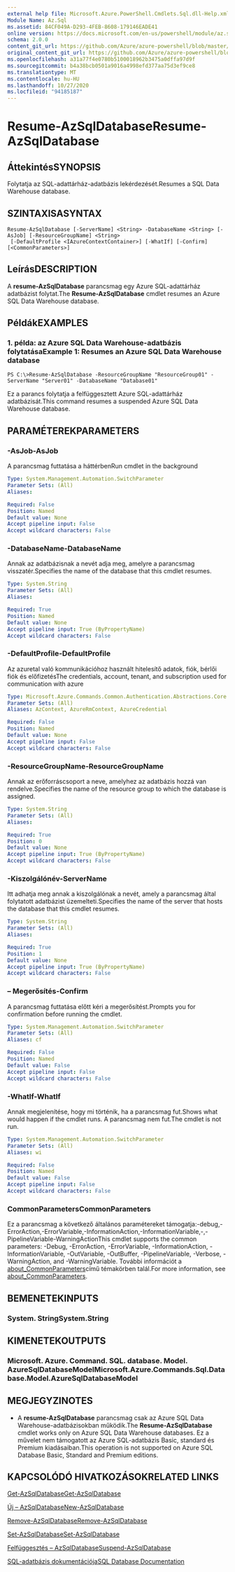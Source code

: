 ```yaml
---
external help file: Microsoft.Azure.PowerShell.Cmdlets.Sql.dll-Help.xml
Module Name: Az.Sql
ms.assetid: 84CF049A-D293-4FEB-8608-179146EADE41
online version: https://docs.microsoft.com/en-us/powershell/module/az.sql/resume-azsqldatabase
schema: 2.0.0
content_git_url: https://github.com/Azure/azure-powershell/blob/master/src/Sql/Sql/help/Resume-AzSqlDatabase.md
original_content_git_url: https://github.com/Azure/azure-powershell/blob/master/src/Sql/Sql/help/Resume-AzSqlDatabase.md
ms.openlocfilehash: a31a77f4e0780b5100018962b3475a0dffa97d9f
ms.sourcegitcommit: b4a38bcb0501a9016a4998efd377aa75d3ef9ce8
ms.translationtype: MT
ms.contentlocale: hu-HU
ms.lasthandoff: 10/27/2020
ms.locfileid: "94185187"
---
```

# <span data-ttu-id="e1069-101">Resume-AzSqlDatabase</span><span class="sxs-lookup"><span data-stu-id="e1069-101">Resume-AzSqlDatabase</span></span>

## <span data-ttu-id="e1069-102">Áttekintés</span><span class="sxs-lookup"><span data-stu-id="e1069-102">SYNOPSIS</span></span>
<span data-ttu-id="e1069-103">Folytatja az SQL-adattárház-adatbázis lekérdezését.</span><span class="sxs-lookup"><span data-stu-id="e1069-103">Resumes a SQL Data Warehouse database.</span></span>

## <span data-ttu-id="e1069-104">SZINTAXISA</span><span class="sxs-lookup"><span data-stu-id="e1069-104">SYNTAX</span></span>

```
Resume-AzSqlDatabase [-ServerName] <String> -DatabaseName <String> [-AsJob] [-ResourceGroupName] <String>
 [-DefaultProfile <IAzureContextContainer>] [-WhatIf] [-Confirm] [<CommonParameters>]
```

## <span data-ttu-id="e1069-105">Leírás</span><span class="sxs-lookup"><span data-stu-id="e1069-105">DESCRIPTION</span></span>
<span data-ttu-id="e1069-106">A **resume-AzSqlDatabase** parancsmag egy Azure SQL-adattárház adatbázist folytat.</span><span class="sxs-lookup"><span data-stu-id="e1069-106">The **Resume-AzSqlDatabase** cmdlet resumes an Azure SQL Data Warehouse database.</span></span>

## <span data-ttu-id="e1069-107">Példák</span><span class="sxs-lookup"><span data-stu-id="e1069-107">EXAMPLES</span></span>

### <span data-ttu-id="e1069-108">1. példa: az Azure SQL Data Warehouse-adatbázis folytatása</span><span class="sxs-lookup"><span data-stu-id="e1069-108">Example 1: Resumes an Azure SQL Data Warehouse database</span></span>
```
PS C:\>Resume-AzSqlDatabase -ResourceGroupName "ResourceGroup01" -ServerName "Server01" -DatabaseName "Database01"
```

<span data-ttu-id="e1069-109">Ez a parancs folytatja a felfüggesztett Azure SQL-adattárház adatbázisát.</span><span class="sxs-lookup"><span data-stu-id="e1069-109">This command resumes a suspended Azure SQL Data Warehouse database.</span></span>

## <span data-ttu-id="e1069-110">PARAMÉTEREK</span><span class="sxs-lookup"><span data-stu-id="e1069-110">PARAMETERS</span></span>

### <span data-ttu-id="e1069-111">-AsJob</span><span class="sxs-lookup"><span data-stu-id="e1069-111">-AsJob</span></span>
<span data-ttu-id="e1069-112">A parancsmag futtatása a háttérben</span><span class="sxs-lookup"><span data-stu-id="e1069-112">Run cmdlet in the background</span></span>

```yaml
Type: System.Management.Automation.SwitchParameter
Parameter Sets: (All)
Aliases:

Required: False
Position: Named
Default value: None
Accept pipeline input: False
Accept wildcard characters: False
```

### <span data-ttu-id="e1069-113">-DatabaseName</span><span class="sxs-lookup"><span data-stu-id="e1069-113">-DatabaseName</span></span>
<span data-ttu-id="e1069-114">Annak az adatbázisnak a nevét adja meg, amelyre a parancsmag visszatér.</span><span class="sxs-lookup"><span data-stu-id="e1069-114">Specifies the name of the database that this cmdlet resumes.</span></span>

```yaml
Type: System.String
Parameter Sets: (All)
Aliases:

Required: True
Position: Named
Default value: None
Accept pipeline input: True (ByPropertyName)
Accept wildcard characters: False
```

### <span data-ttu-id="e1069-115">-DefaultProfile</span><span class="sxs-lookup"><span data-stu-id="e1069-115">-DefaultProfile</span></span>
<span data-ttu-id="e1069-116">Az azuretal való kommunikációhoz használt hitelesítő adatok, fiók, bérlői fiók és előfizetés</span><span class="sxs-lookup"><span data-stu-id="e1069-116">The credentials, account, tenant, and subscription used for communication with azure</span></span>

```yaml
Type: Microsoft.Azure.Commands.Common.Authentication.Abstractions.Core.IAzureContextContainer
Parameter Sets: (All)
Aliases: AzContext, AzureRmContext, AzureCredential

Required: False
Position: Named
Default value: None
Accept pipeline input: False
Accept wildcard characters: False
```

### <span data-ttu-id="e1069-117">-ResourceGroupName</span><span class="sxs-lookup"><span data-stu-id="e1069-117">-ResourceGroupName</span></span>
<span data-ttu-id="e1069-118">Annak az erőforráscsoport a neve, amelyhez az adatbázis hozzá van rendelve.</span><span class="sxs-lookup"><span data-stu-id="e1069-118">Specifies the name of the resource group to which the database is assigned.</span></span>

```yaml
Type: System.String
Parameter Sets: (All)
Aliases:

Required: True
Position: 0
Default value: None
Accept pipeline input: True (ByPropertyName)
Accept wildcard characters: False
```

### <span data-ttu-id="e1069-119">-Kiszolgálónév</span><span class="sxs-lookup"><span data-stu-id="e1069-119">-ServerName</span></span>
<span data-ttu-id="e1069-120">Itt adhatja meg annak a kiszolgálónak a nevét, amely a parancsmag által folytatott adatbázist üzemelteti.</span><span class="sxs-lookup"><span data-stu-id="e1069-120">Specifies the name of the server that hosts the database that this cmdlet resumes.</span></span>

```yaml
Type: System.String
Parameter Sets: (All)
Aliases:

Required: True
Position: 1
Default value: None
Accept pipeline input: True (ByPropertyName)
Accept wildcard characters: False
```

### <span data-ttu-id="e1069-121">– Megerősítés</span><span class="sxs-lookup"><span data-stu-id="e1069-121">-Confirm</span></span>
<span data-ttu-id="e1069-122">A parancsmag futtatása előtt kéri a megerősítést.</span><span class="sxs-lookup"><span data-stu-id="e1069-122">Prompts you for confirmation before running the cmdlet.</span></span>

```yaml
Type: System.Management.Automation.SwitchParameter
Parameter Sets: (All)
Aliases: cf

Required: False
Position: Named
Default value: False
Accept pipeline input: False
Accept wildcard characters: False
```

### <span data-ttu-id="e1069-123">-WhatIf</span><span class="sxs-lookup"><span data-stu-id="e1069-123">-WhatIf</span></span>
<span data-ttu-id="e1069-124">Annak megjelenítése, hogy mi történik, ha a parancsmag fut.</span><span class="sxs-lookup"><span data-stu-id="e1069-124">Shows what would happen if the cmdlet runs.</span></span>
<span data-ttu-id="e1069-125">A parancsmag nem fut.</span><span class="sxs-lookup"><span data-stu-id="e1069-125">The cmdlet is not run.</span></span>

```yaml
Type: System.Management.Automation.SwitchParameter
Parameter Sets: (All)
Aliases: wi

Required: False
Position: Named
Default value: False
Accept pipeline input: False
Accept wildcard characters: False
```

### <span data-ttu-id="e1069-126">CommonParameters</span><span class="sxs-lookup"><span data-stu-id="e1069-126">CommonParameters</span></span>
<span data-ttu-id="e1069-127">Ez a parancsmag a következő általános paramétereket támogatja:-debug,-ErrorAction,-ErrorVariable,-InformationAction,-InformationVariable,-,-PipelineVariable-WarningAction</span><span class="sxs-lookup"><span data-stu-id="e1069-127">This cmdlet supports the common parameters: -Debug, -ErrorAction, -ErrorVariable, -InformationAction, -InformationVariable, -OutVariable, -OutBuffer, -PipelineVariable, -Verbose, -WarningAction, and -WarningVariable.</span></span> <span data-ttu-id="e1069-128">További információt a [about_CommonParameters](http://go.microsoft.com/fwlink/?LinkID=113216)című témakörben talál.</span><span class="sxs-lookup"><span data-stu-id="e1069-128">For more information, see [about_CommonParameters](http://go.microsoft.com/fwlink/?LinkID=113216).</span></span>

## <span data-ttu-id="e1069-129">BEMENETEK</span><span class="sxs-lookup"><span data-stu-id="e1069-129">INPUTS</span></span>

### <span data-ttu-id="e1069-130">System. String</span><span class="sxs-lookup"><span data-stu-id="e1069-130">System.String</span></span>

## <span data-ttu-id="e1069-131">KIMENETEK</span><span class="sxs-lookup"><span data-stu-id="e1069-131">OUTPUTS</span></span>

### <span data-ttu-id="e1069-132">Microsoft. Azure. Command. SQL. database. Model. AzureSqlDatabaseModel</span><span class="sxs-lookup"><span data-stu-id="e1069-132">Microsoft.Azure.Commands.Sql.Database.Model.AzureSqlDatabaseModel</span></span>

## <span data-ttu-id="e1069-133">MEGJEGYZI</span><span class="sxs-lookup"><span data-stu-id="e1069-133">NOTES</span></span>
* <span data-ttu-id="e1069-134">A **resume-AzSqlDatabase** parancsmag csak az Azure SQL Data Warehouse-adatbázisokban működik.</span><span class="sxs-lookup"><span data-stu-id="e1069-134">The **Resume-AzSqlDatabase** cmdlet works only on Azure SQL Data Warehouse databases.</span></span> <span data-ttu-id="e1069-135">Ez a művelet nem támogatott az Azure SQL-adatbázis Basic, standard és Premium kiadásaiban.</span><span class="sxs-lookup"><span data-stu-id="e1069-135">This operation is not supported on Azure SQL Database Basic, Standard and Premium editions.</span></span>

## <span data-ttu-id="e1069-136">KAPCSOLÓDÓ HIVATKOZÁSOK</span><span class="sxs-lookup"><span data-stu-id="e1069-136">RELATED LINKS</span></span>

[<span data-ttu-id="e1069-137">Get-AzSqlDatabase</span><span class="sxs-lookup"><span data-stu-id="e1069-137">Get-AzSqlDatabase</span></span>](./Get-AzSqlDatabase.md)

[<span data-ttu-id="e1069-138">Új – AzSqlDatabase</span><span class="sxs-lookup"><span data-stu-id="e1069-138">New-AzSqlDatabase</span></span>](./New-AzSqlDatabase.md)

[<span data-ttu-id="e1069-139">Remove-AzSqlDatabase</span><span class="sxs-lookup"><span data-stu-id="e1069-139">Remove-AzSqlDatabase</span></span>](./Remove-AzSqlDatabase.md)

[<span data-ttu-id="e1069-140">Set-AzSqlDatabase</span><span class="sxs-lookup"><span data-stu-id="e1069-140">Set-AzSqlDatabase</span></span>](./Set-AzSqlDatabase.md)

[<span data-ttu-id="e1069-141">Felfüggesztés – AzSqlDatabase</span><span class="sxs-lookup"><span data-stu-id="e1069-141">Suspend-AzSqlDatabase</span></span>](./Suspend-AzSqlDatabase.md)

[<span data-ttu-id="e1069-142">SQL-adatbázis dokumentációja</span><span class="sxs-lookup"><span data-stu-id="e1069-142">SQL Database Documentation</span></span>](https://docs.microsoft.com/azure/sql-database/)


